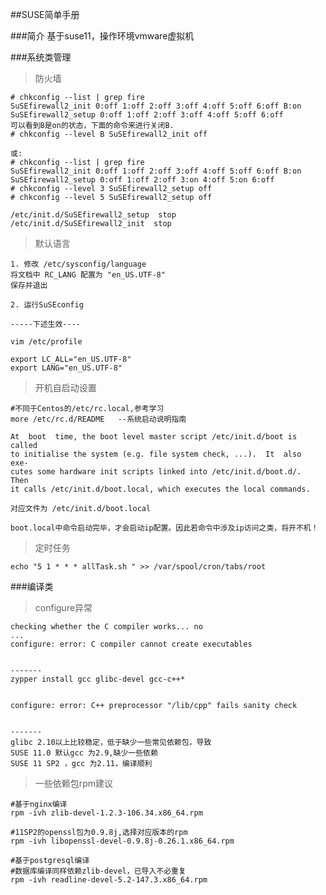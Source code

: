 ##SUSE简单手册

###简介
基于suse11，操作环境vmware虚拟机


###系统类管理

>防火墙

	# chkconfig --list | grep fire
	SuSEfirewall2_init 0:off 1:off 2:off 3:off 4:off 5:off 6:off B:on
	SuSEfirewall2_setup 0:off 1:off 2:off 3:off 4:off 5:off 6:off
	可以看到B是on的状态，下面的命令来进行关闭B.
	# chkconfig --level B SuSEfirewall2_init off
	 
	或:
	# chkconfig --list | grep fire
	SuSEfirewall2_init 0:off 1:off 2:off 3:off 4:off 5:off 6:off B:on
	SuSEfirewall2_setup 0:off 1:off 2:off 3:on 4:off 5:on 6:off
	# chkconfig --level 3 SuSEfirewall2_setup off
	# chkconfig --level 5 SuSEfirewall2_setup off
	
	/etc/init.d/SuSEfirewall2_setup  stop
	/etc/init.d/SuSEfirewall2_init  stop

>默认语言

	1. 修改 /etc/sysconfig/language
	将文档中 RC_LANG 配置为 "en_US.UTF-8"
	保存并退出

	2. 运行SuSEconfig

	-----下述生效----

	vim /etc/profile

	export LC_ALL="en_US.UTF-8"
	export LANG="en_US.UTF-8"

>开机自启动设置

	#不同于Centos的/etc/rc.local,参考学习
	more /etc/rc.d/README   --系统启动说明指南

	At  boot  time, the boot level master script /etc/init.d/boot is called
    to initialise the system (e.g. file system check, ...).  It  also  exe-
    cutes some hardware init scripts linked into /etc/init.d/boot.d/.  Then
    it calls /etc/init.d/boot.local, which executes the local commands.

	对应文件为 /etc/init.d/boot.local

	boot.local中命令启动完毕，才会启动ip配置。因此若命令中涉及ip访问之类，将开不机！

>定时任务

	echo "5 1 * * * allTask.sh " >> /var/spool/cron/tabs/root


###编译类

>configure异常

	checking whether the C compiler works... no
	...
	configure: error: C compiler cannot create executables

	
	-------
	zypper install gcc glibc-devel gcc-c++*


	configure: error: C++ preprocessor "/lib/cpp" fails sanity check

	
	-------
	glibc 2.10以上比较稳定，低于缺少一些常见依赖包，导致
	SUSE 11.0 默认gcc 为2.9,缺少一些依赖
	SUSE 11 SP2 ，gcc 为2.11，编译顺利

>一些依赖包rpm建议
	
	#基于nginx编译
	rpm -ivh zlib-devel-1.2.3-106.34.x86_64.rpm

	#11SP2的openssl包为0.9.8j,选择对应版本的rpm
	rpm -ivh libopenssl-devel-0.9.8j-0.26.1.x86_64.rpm 

	#基于postgresql编译
	#数据库编译同样依赖zlib-devel，已导入不必重复
	rpm -ivh readline-devel-5.2-147.3.x86_64.rpm 

	